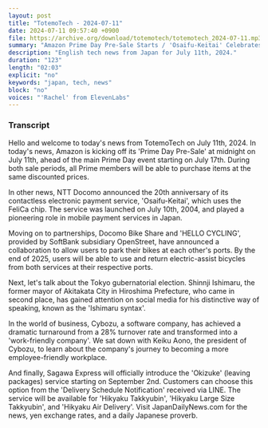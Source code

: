 ```yaml
---
layout: post
title: "TotemoTech - 2024-07-11"
date: 2024-07-11 09:57:40 +0900
file: https://archive.org/download/totemotech/totemotech_2024-07-11.mp3
summary: "Amazon Prime Day Pre-Sale Starts / 'Osaifu-Keitai' Celebrates 20th Anniversary, & more…"
description: "English tech news from Japan for July 11th, 2024."
duration: "123"
length: "02:03"
explicit: "no"
keywords: "japan, tech, news"
block: "no"
voices: "'Rachel' from ElevenLabs"
---
```


### Transcript

Hello and welcome to today's news from TotemoTech on July 11th, 2024. In today's news, Amazon is kicking off its 'Prime Day Pre-Sale' at midnight on July 11th, ahead of the main Prime Day event starting on July 17th. During both sale periods, all Prime members will be able to purchase items at the same discounted prices.

In other news, NTT Docomo announced the 20th anniversary of its contactless electronic payment service, 'Osaifu-Keitai', which uses the FeliCa chip. The service was launched on July 10th, 2004, and played a pioneering role in mobile payment services in Japan.

Moving on to partnerships, Docomo Bike Share and 'HELLO CYCLING', provided by SoftBank subsidiary OpenStreet, have announced a collaboration to allow users to park their bikes at each other's ports. By the end of 2025, users will be able to use and return electric-assist bicycles from both services at their respective ports.

Next, let's talk about the Tokyo gubernatorial election. Shinnji Ishimaru, the former mayor of Akitakata City in Hiroshima Prefecture, who came in second place, has gained attention on social media for his distinctive way of speaking, known as the 'Ishimaru syntax'.

In the world of business, Cybozu, a software company, has achieved a dramatic turnaround from a 28% turnover rate and transformed into a 'work-friendly company'. We sat down with Keiku Aono, the president of Cybozu, to learn about the company's journey to becoming a more employee-friendly workplace.

And finally, Sagawa Express will officially introduce the 'Okizuke' (leaving packages) service starting on September 2nd. Customers can choose this option from the 'Delivery Schedule Notification' received via LINE. The service will be available for 'Hikyaku Takkyubin', 'Hikyaku Large Size Takkyubin', and 'Hikyaku Air Delivery'.   Visit JapanDailyNews.com for the news, yen exchange rates, and a daily Japanese proverb.

